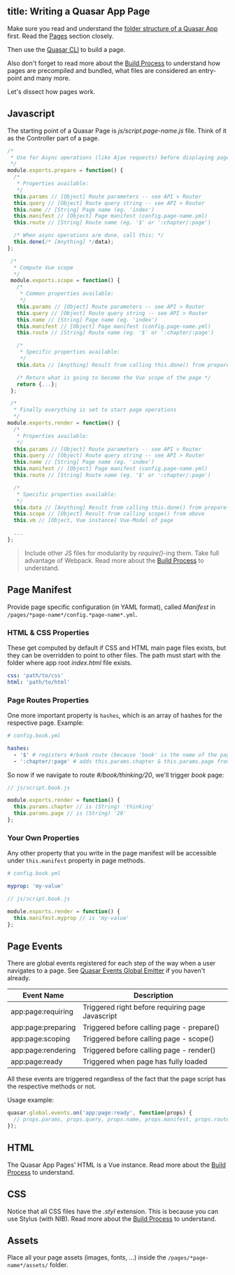 title: Writing a Quasar App Page
---
Make sure you read and understand the [folder structure of a Quasar App](/guide/quasar-app-structure.html) first. Read the [Pages](/guide/quasar-app-structure.html#Pages) section closely.

Then use the [Quasar CLI](/guide/cli-commands.html#Pages) to build a page.

Also don't forget to read more about the [Build Process](/guide/quasar-build-process.html) to understand how pages are precompiled and bundled, what files are considered an entry-point and many more.

Let's dissect how pages work.

## Javascript
The starting point of a Quasar Page is *js/script.page-name.js* file. Think of it as the Controller part of a page.
``` js
/*
 * Use for Async operations (like Ajax requests) before displaying page
 */
module.exports.prepare = function() {
  /*
   * Properties available:
   */
  this.params // [Object] Route parameters -- see API > Router
  this.query // [Object] Route query string -- see API > Router
  this.name // [String] Page name (eg. 'index')
  this.manifest // [Object] Page manifest (config.page-name.yml)
  this.route // [String] Route name (eg. '$' or ':chapter/:page')

  /* When async operations are done, call this: */
  this.done(/* [Anything] */data);
};

 /*
  * Compute Vue scope
  */
 module.exports.scope = function() {
   /*
    * Common properties available:
    */
   this.params // [Object] Route parameters -- see API > Router
   this.query // [Object] Route query string -- see API > Router
   this.name // [String] Page name (eg. 'index')
   this.manifest // [Object] Page manifest (config.page-name.yml)
   this.route // [String] Route name (eg. '$' or ':chapter/:page')

   /*
    * Specific properties available:
    */
   this.data // [Anything] Result from calling this.done() from prepare() from above

   /* Return what is going to become the Vue scope of the page */
   return {...};
 };

 /*
  * Finally everything is set to start page operations
  */
module.exports.render = function() {
  /*
   * Properties available:
   */
  this.params // [Object] Route parameters -- see API > Router
  this.query // [Object] Route query string -- see API > Router
  this.name // [String] Page name (eg. 'index')
  this.manifest // [Object] Page manifest (config.page-name.yml)
  this.route // [String] Route name (eg. '$' or ':chapter/:page')

  /*
   * Specific properties available:
   */
  this.data // [Anything] Result from calling this.done() from prepare() from above
  this.scope // [Object] Result from calling scope() from above
  this.vm // [Object, Vue instance] Vue-Model of page

  ...
};
```

> Include other JS files for modularity by *require()*-ing them. Take full advantage of Webpack.
> Read more about the [Build Process](/guide/quasar-build-process.html) to understand.

## Page Manifest
Provide page specific configuration (in YAML format), called *Manifest* in `/pages/*page-name*/config.*page-name*.yml`.

### HTML & CSS Properties
These get computed by default if CSS and HTML main page files exists, but they can be overridden to point to other files. The path must start with the folder where app root *index.html* file exists.
``` yaml
css: 'path/to/css'
html: 'path/to/html'
```

### Page Routes Properties
One more important property is `hashes`, which is an array of hashes for the respective page. Example:
``` yaml
# config.book.yml

hashes:
  - '$' # registers #/book route (because 'book' is the name of the page)
  - ':chapter/:page' # adds this.params.chapter & this.params.page from page methods
```
So now if we navigate to route *#/book/thinking/20*, we'll trigger *book* page:
``` js
// js/script.book.js

module.exports.render = function() {
  this.params.chapter // is (String) 'thinking'
  this.params.page // is (String) '20'
};
```

### Your Own Properties
Any other property that you write in the page manifest will be accessible under `this.manifest` property in page methods.
``` yaml
# config.book.yml

myprop: 'my-value'
```
``` js
// js/script.book.js

module.exports.render = function() {
  this.manifest.myprop // is 'my-value'
};
```

## Page Events
There are global events registered for each step of the way when a user navigates to a page. See [Quasar Events Global Emitter](/api/quasar-events.html#Global_Events_Emitter) if you haven't already.

| Event Name | Description |
| --- | --- |
| app:page:requiring | Triggered right before requiring page Javascript |
| app:page:preparing | Triggered before calling page - prepare() |
| app:page:scoping | Triggered before calling page - scope() |
| app:page:rendering | Triggered before calling page - render() |
| app:page:ready | Triggered when page has fully loaded |

All these events are triggered regardless of the fact that the page script has the respective methods or not.

Usage example:
``` js
quasar.global.events.on('app:page:ready', function(props) {
  // props.params, props.query, props.name, props.manifest, props.route, ... available
});
```

## HTML
The Quasar App Pages' HTML is a Vue instance. Read more about the [Build Process](/guide/quasar-build-process.html#HTML_Files) to understand.


## CSS
Notice that all CSS files have the *.styl* extension. This is because you can use  Stylus (with NIB). Read more about the [Build Process](/guide/quasar-build-process.html) to understand.

## Assets
Place all your page assets (images, fonts, ...) inside the `/pages/*page-name*/assets/` folder.
